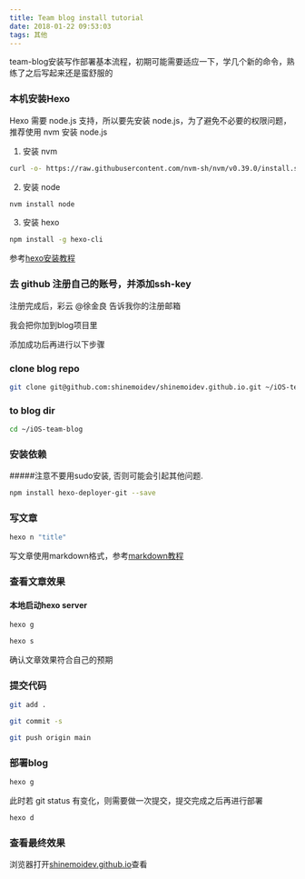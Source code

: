 ```yaml
---
title: Team blog install tutorial
date: 2018-01-22 09:53:03
tags: 其他
---
```

team-blog安装写作部署基本流程，初期可能需要适应一下，学几个新的命令，熟练了之后写起来还是蛮舒服的

<!--more-->

### 本机安装Hexo

Hexo 需要 node.js 支持，所以要先安装 node.js，为了避免不必要的权限问题，推荐使用 nvm 安装 node.js

1. 安装 nvm

```bash
curl -o- https://raw.githubusercontent.com/nvm-sh/nvm/v0.39.0/install.sh | bash
```

2. 安装 node

```bash
nvm install node
```

3. 安装 hexo

```bash
npm install -g hexo-cli
```

参考[hexo安装教程](https://hexo.io/zh-cn/docs/)

### 去 github 注册自己的账号，并添加ssh-key

注册完成后，彩云 @徐金良 告诉我你的注册邮箱

我会把你加到blog项目里

添加成功后再进行以下步骤

### clone blog repo

```bash
git clone git@github.com:shinemoidev/shinemoidev.github.io.git ~/iOS-team-blog
```

### to blog dir

```bash
cd ~/iOS-team-blog
```

### 安装依赖

#####注意不要用sudo安装, 否则可能会引起其他问题.

```bash
npm install hexo-deployer-git --save
```

### 写文章

```bash
hexo n "title"
```

写文章使用markdown格式，参考[markdown教程](https://www.jianshu.com/p/q81RER)

### 查看文章效果

#### 本地启动hexo server

```bash
hexo g

hexo s
```

确认文章效果符合自己的预期

### 提交代码

```bash
git add .

git commit -s

git push origin main
```

### 部署blog

```bash
hexo g
```

此时若 git status 有变化，则需要做一次提交，提交完成之后再进行部署

```bash
hexo d
```

### 查看最终效果

浏览器打开[shinemoidev.github.io](https://shinemoidev.github.io/)查看

<!-- ### 错误处理

#### 错误1
```bash
In file included from ../src/binding.cpp:3:
../src/sass_context_wrapper.h:8:10: fatal error: 'sass/context.h' file not found
```
执行 brew install libsass 后重试

#### 错误2
```bash
dyld: lazy symbol binding failed: Symbol not found: _sass_make_boolean
```
执行 npm install node-sass 后重试

#### 错误3
```bash
rm: ./Release/.deps/Release/obj.target/fse/fsevents.o.d.raw: No such file or directory
make: *** [Release/obj.target/fse/fsevents.o] Error 1
```
执行 npm install fsevents 后重试.
 -->

